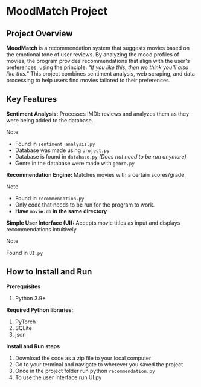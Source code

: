 # **MoodMatch Project**
## Project Overview
**MoodMatch** is a recommendation system that suggests movies based on the emotional tone of user reviews. By analyzing the mood profiles of movies, the program provides recommendations that align with the user's preferences, using the principle: “_If you like this, then we think you’ll also like this._” 
This project combines sentiment analysis, web scraping, and data processing to help users find movies tailored to their preferences.

## Key Features
**Sentiment Analysis:** Processes IMDb reviews and analyzes them as they were being added to the database.
> [!NOTE]
> - Found in `sentiment_analysis.py`
> - Database was made using `project.py`
> - Database is found in `database.py` _(Does not need to be run anymore)_
> - Genre in the database were made with `genre.py`

**Recommendation Engine:** Matches movies with a certain scores/grade.
> [!NOTE]
> - Found in `recommendation.py`
> - Only code that needs to be run for the program to work.
> - **Have `movie.db` in the same directory**

**Simple User Interface (UI):** Accepts movie titles as input and displays recommendations intuitively.
> [!NOTE]
> Found in `UI.py`

## How to Install and Run
**Prerequisites**
1. Python 3.9+
   
**Required Python libraries:**
1. PyTorch 
2. SQLite
3. json

**Install and Run steps**
1. Download the code as a zip file to your local computer
2. Go to your terminal and navigate to wherever you saved the project
3. Once in the project folder run python `recommendation.py`
4. To use the user interface run UI.py
   
